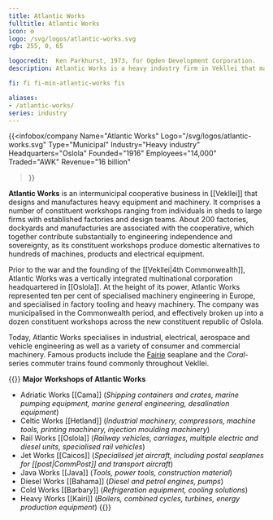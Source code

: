 ```yaml
---
title: Atlantic Works
fulltitle: Atlantic Works
icon: ⚙️
logo: /svg/logos/atlantic-works.svg
rgb: 255, 0, 65

logocredit:  Ken Parkhurst, 1973, for Ogden Development Corporation.
description: Atlantic Works is a heavy industry firm in Vekllei that makes a variety of machinery and tools. It is a municipalised cooperative made up of many constituent workshops.

fi: fi fi-min-atlantic-works fis

aliases:
- /atlantic-works/
series: industry
---
```


{{<infobox/company
	 Name="Atlantic Works"
	 Logo="/svg/logos/atlantic-works.svg"
	 Type="Municipal"
	 Industry="Heavy industry"
	 Headquarters="Oslola"
	 Founded="1916"
	 Employees="14,000"
	 Traded="AWK"
	 Revenue="16 billion"
 >}}

<span class="fi fi-min-atlantic-works fis"></span>  **Atlantic Works** is an intermunicipal cooperative business in [[Vekllei]] that designs and manufactures heavy equipment and machinery. It comprises a number of constituent workshops ranging from individuals in sheds to large firms with established factories and design teams. About 200 factories, dockyards and manufacturies are associated with the cooperative, which together contribute substantially to engineering independence and sovereignty, as its constituent workshops produce domestic alternatives to hundreds of machines, products and electrical equipment.

Prior to the war and the founding of the [[Vekllei|4th Commonwealth]], Atlantic Works was a vertically integrated multinational corporation headquartered in [[Oslola]]. At the height of its power, Atlantic Works represented ten per cent of specialised machinery engineering in Europe, and specialised in factory tooling and heavy machinery. The company was municipalised in the Commonwealth period, and effectively broken up into a dozen constituent workshops across the new constituent republic of Oslola.

Today, Atlantic Works specialises in industrial, electrical, aerospace and vehicle engineering as well as a variety of consumer and commercial machinery. Famous products include the [Fairie](/stories/fairie/) seaplane and the *Coral*-series commuter trains found commonly throughout Vekllei.

{{<note>}}
**Major Workshops of Atlantic Works**

* Adriatic Works [[Cama]] (*Shipping containers and crates, marine pumping equipment, marine general engineering, desalination equipment*)
* Celtic Works [[Hetland]] (*Industrial machinery, compressors, machine tools, printing machinery, injection moulding machinery*)
* Rail Works [[Oslola]] (*Railway vehicles, carriages, multiple electric and diesel units, specialised rail vehicles*)
* Jet Works [[Caicos]] (*Specialised jet aircraft, including postal seaplanes for [[post|CommPost]] and transport aircraft*)
* Java Works [[Java]] (*Tools, power tools, construction material*)
* Diesel Works [[Bahama]] (*Diesel and petrol engines, pumps*)
* Cold Works [[Barbary]] (*Refrigeration equipment, cooling solutions*)
* Heavy Works [[Kairi]] (*Boilers, combined cycles, turbines, energy production equipment*)
{{</note>}}
